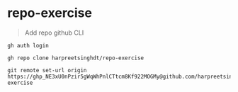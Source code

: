 # repo-exercise
> Add repo github CLI
```
gh auth login
```
>
```
gh repo clone harpreetsinghdt/repo-exercise
```
>
```
git remote set-url origin https://ghp_NE3xU0nPzir5gWqWhPnlCTtcm8Kf922MOGMy@github.com/harpreetsingh/repo-exercise
```